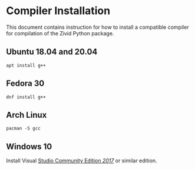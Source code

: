 # Compiler Installation

This document contains instruction for how to install a compatible compiler for compilation of the Zivid Python package.

## Ubuntu 18.04 and 20.04

    apt install g++

## Fedora 30

    dnf install g++

## Arch Linux

    pacman -S gcc

## Windows 10

Install Visual [Studio Community Edition *2017*](https://visualstudio.microsoft.com/vs/older-downloads) or similar edition.
